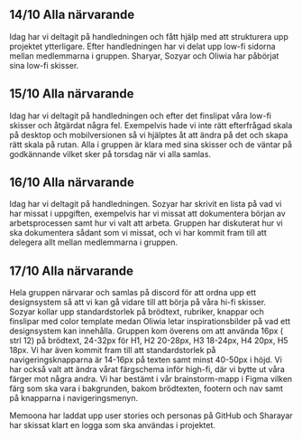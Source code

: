 ## 14/10 Alla närvarande
Idag har vi deltagit på handledningen och fått hjälp med att strukturera upp projektet ytterligare. Efter handledningen har vi delat upp low-fi sidorna mellan medlemmarna i gruppen.
Sharyar, Sozyar och Oliwia har påbörjat sina low-fi skisser.

## 15/10 Alla närvarande
Idag har vi deltagit på handledningen och efter det finslipat våra low-fi skisser och åtgärdat några fel. Exempelvis hade vi inte rätt efterfrågad skala på desktop och mobilversionen så vi hjälptes åt att ändra på det och skapa rätt skala på rutan. Alla i gruppen är klara med sina skisser och de väntar på godkännande vilket sker på torsdag när vi alla samlas.

## 16/10 Alla närvarande
Idag har vi deltagit på handledningen. Sozyar har skrivit en lista på vad vi har missat i uppgiften, exempelvis har vi missat att dokumentera början av arbetsprocessen samt hur vi valt att arbeta. Gruppen har diskuterat hur vi ska dokumentera sådant som vi missat, och vi har kommit fram till att delegera allt mellan medlemmarna i gruppen.

## 17/10 Alla närvarande
Hela gruppen närvarar och samlas på discord för att ordna upp ett designsystem så att vi kan gå vidare till att börja på våra hi-fi skisser. Sozyar kollar upp standardstorlek på brödtext, rubriker, knappar och finslipar med color template medan Oliwia letar inspirationsbilder på vad ett designsystem kan innehålla.
Gruppen kom överens om att använda 16px ( strl 12) på brödtext, 
24-32px för H1, H2 20-28px, H3 18-24px, H4 20px, H5 18px. Vi har även kommit fram till att standardstorlek på navigeringsknapparna är 14-16px på texten samt minst 40-50px i höjd.
Vi har också valt att ändra vårat färgschema inför high-fi, där vi bytte ut våra färger mot några andra. Vi har bestämt i vår brainstorm-mapp i Figma vilken färg som ska vara i bakgrunden, bakom brödtexten, footern och nav samt på knapparna i navigeringsmenyn.

Memoona har laddat upp user stories och personas på GitHub och Sharayar har skissat klart en logga som ska användas i projektet.
